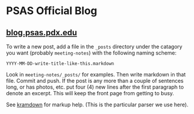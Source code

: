 # PSAS Official Blog

## [blog.psas.pdx.edu](http://blog.psas.pdx.edu)


To write a new post, add a file in the `_posts` directory under the catagory you
want (probably `meeting-notes`) with the following naming scheme:

    YYYY-MM-DD-write-title-like-this.markdown

Look in `meeting-notes/_posts/` for examples. Then write markdown in that file.
Commit and push. If the post is any more than a couple of sentences long, or has
photos, etc. put four (4) new lines after the first paragraph to denote an
excerpt. This will keep the front page from getting to busy.

See [kramdown](http://kramdown.gettalong.org/quickref.html) for markup help.
(This is the particular parser we use here).
